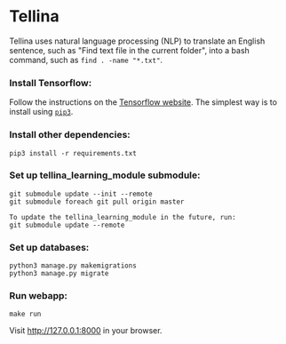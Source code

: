 # Tellina

Tellina uses natural language processing (NLP) to translate an English sentence, such as "Find text file in the current folder", into a bash command, such as `find . -name "*.txt"`.

### Install Tensorflow:

Follow the instructions on the [Tensorflow website](https://www.tensorflow.org/versions/r0.9/get_started/os_setup.html). The simplest way is to install using [`pip3`](https://www.tensorflow.org/versions/r0.11/get_started/os_setup.html#pip-installation).

### Install other dependencies:

```
pip3 install -r requirements.txt
```

### Set up tellina_learning_module submodule:

```
git submodule update --init --remote
git submodule foreach git pull origin master

To update the tellina_learning_module in the future, run:
git submodule update --remote
```

### Set up databases:

```
python3 manage.py makemigrations
python3 manage.py migrate
```

### Run webapp:

```
make run
```
Visit http://127.0.0.1:8000 in your browser.
